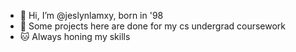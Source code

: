 - 👋 Hi, I’m @jeslynlamxy, born in '98
- 🏫 Some projects here are done for my cs undergrad coursework
- 🐱 Always honing my skills
